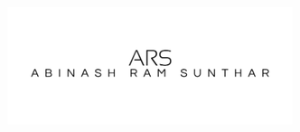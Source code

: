 <img src="cover.png"
     alt="Abinash Ram Sunthar"
     style="float: left; margin-right: 10px;" />
